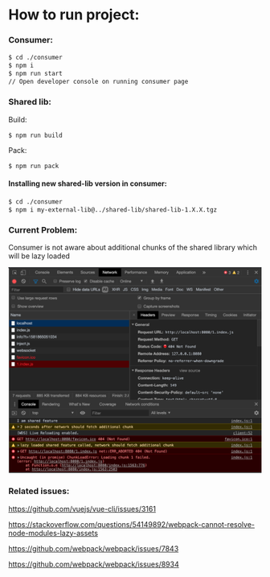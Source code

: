 # How to run project:

### Consumer:
```
$ cd ./consumer
$ npm i 
$ npm run start
// Open developer console on running consumer page
```


### Shared lib:
Build:
```
$ npm run build
```

Pack: 
```
$ npm run pack
```

#### Installing new shared-lib version in consumer:

```
$ cd ./consumer
$ npm i my-external-lib@../shared-lib/shared-lib-1.X.X.tgz
```

### Current Problem:
Consumer is not aware about additional chunks of the shared library which will be lazy loaded 

![alt text](./lazy-loaded-chunk-error.png "Current problems")


### Related issues:
https://github.com/vuejs/vue-cli/issues/3161

https://stackoverflow.com/questions/54149892/webpack-cannot-resolve-node-modules-lazy-assets

https://github.com/webpack/webpack/issues/7843

https://github.com/webpack/webpack/issues/8934
